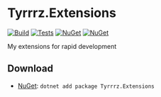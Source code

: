 # Tyrrrz.Extensions

[![Build](https://img.shields.io/appveyor/ci/Tyrrrz/Extensions/master.svg)](https://ci.appveyor.com/project/Tyrrrz/Extensions)
[![Tests](https://img.shields.io/appveyor/tests/Tyrrrz/Extensions/master.svg)](https://ci.appveyor.com/project/Tyrrrz/Extensions)
[![NuGet](https://img.shields.io/nuget/v/Tyrrrz.Extensions.svg)](https://nuget.org/packages/Tyrrrz.Extensions)
[![NuGet](https://img.shields.io/nuget/dt/Tyrrrz.Extensions.svg)](https://nuget.org/packages/Tyrrrz.Extensions)


My extensions for rapid development

## Download

- [NuGet](https://nuget.org/packages/Tyrrrz.Extensions): `dotnet add package Tyrrrz.Extensions`